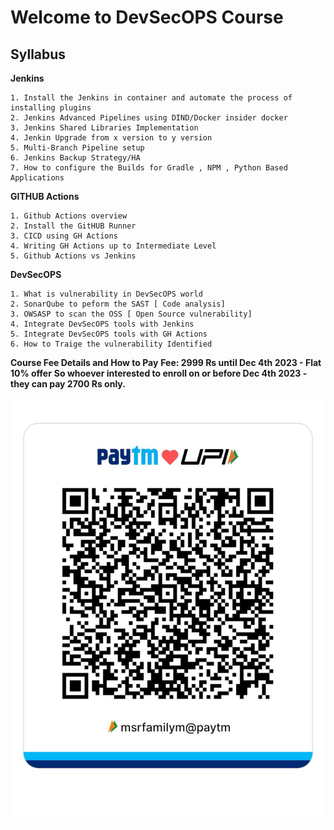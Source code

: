 # Welcome to DevSecOPS Course 
## Syllabus

**Jenkins**

```
1. Install the Jenkins in container and automate the process of installing plugins
2. Jenkins Advanced Pipelines using DIND/Docker insider docker
3. Jenkins Shared Libraries Implementation 
4. Jenkin Upgrade from x version to y version
5. Multi-Branch Pipeline setup
6. Jenkins Backup Strategy/HA
7. How to configure the Builds for Gradle , NPM , Python Based Applications

```
**GITHUB Actions**
```
1. Github Actions overview
2. Install the GitHUB Runner
3. CICD using GH Actions
4. Writing GH Actions up to Intermediate Level
5. Github Actions vs Jenkins
```

**DevSecOPS**
```
1. What is vulnerability in DevSecOPS world 
2. SonarQube to peform the SAST [ Code analysis]
3. OWSASP to scan the OSS [ Open Source vulnerability]
4. Integrate DevSecOPS tools with Jenkins
5. Integrate DevSecOPS tools with GH Actions
6. How to Traige the vulnerability Identified

```
**Course Fee Details and How to Pay**
**Fee: 2999 Rs until Dec 4th 2023 - Flat 10% offer**
**So whoever interested to enroll on or before Dec 4th 2023 - they can pay 2700 Rs only.**

![Alt text](myupi.jpeg?raw=true "UPI Payment QR Code")